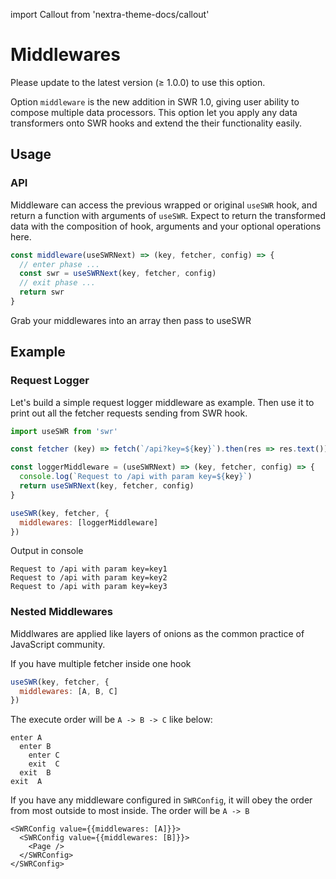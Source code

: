 import Callout from 'nextra-theme-docs/callout'

# Middlewares

<Callout emoji="✅">
  Please update to the latest version (≥ 1.0.0) to use this option.
</Callout>

Option `middleware` is the new addition in SWR 1.0, giving user ability to compose multiple data processors. This option let you apply any data transformers onto SWR hooks and extend the their functionality easily.

## Usage

### API

Middleware can access the previous wrapped or original `useSWR` hook, and return a function with arguments of `useSWR`. Expect to return the transformed data with the composition of hook, arguments and your optional operations here.

```jsx
const middleware(useSWRNext) => (key, fetcher, config) => {
  // enter phase ...
  const swr = useSWRNext(key, fetcher, config)
  // exit phase ...
  return swr
}
```

Grab your middlewares into an array then pass to useSWR

## Example

### Request Logger

Let's build a simple request logger middleware as example. Then use it to print out all the fetcher requests sending from SWR hook.


```jsx
import useSWR from 'swr'

const fetcher (key) => fetch(`/api?key=${key}`).then(res => res.text())

const loggerMiddleware = (useSWRNext) => (key, fetcher, config) => {
  console.log(`Request to /api with param key=${key}`)
  return useSWRNext(key, fetcher, config)
}

useSWR(key, fetcher, {
  middlewares: [loggerMiddleware]
})
```

Output in console

```
Request to /api with param key=key1
Request to /api with param key=key2
Request to /api with param key=key3
```

### Nested Middlewares

Middlwares are applied like layers of onions as the common practice of JavaScript community. 

If you have multiple fetcher inside one hook
```jsx
useSWR(key, fetcher, {
  middlewares: [A, B, C]
})
```

The execute order will be `A -> B -> C` like below:
```
enter A
  enter B
    enter C
    exit  C
  exit  B
exit  A
```

If you have any middleware configured in `SWRConfig`, it will obey the order from most outside to most inside. The order will be `A -> B`

```
<SWRConfig value={{middlewares: [A]}}>
  <SWRConfig value={{middlewares: [B]}}>
    <Page />
  </SWRConfig>
</SWRConfig>
```

